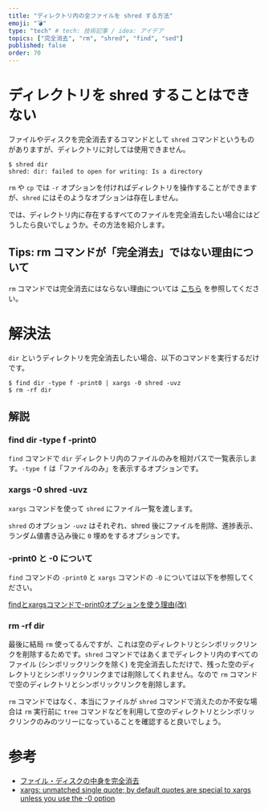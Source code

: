 ```yaml
---
title: "ディレクトリ内の全ファイルを shred する方法"
emoji: "💣"
type: "tech" # tech: 技術記事 / idea: アイデア
topics: ["完全消去", "rm", "shred", "find", "sed"]
published: false
order: 70
---
```


# ディレクトリを shred することはできない
ファイルやディスクを完全消去するコマンドとして `shred` コマンドというものがありますが、ディレクトリに対しては使用できません。

```shell
$ shred dir
shred: dir: failed to open for writing: Is a directory
```

`rm` や `cp` では `-r` オプションを付ければディレクトリを操作することができますが、`shred` にはそのようなオプションは存在しません。

では、ディレクトリ内に存在するすべてのファイルを完全消去したい場合にはどうしたら良いでしょうか。その方法を紹介します。

## Tips: rm コマンドが「完全消去」ではない理由について
`rm` コマンドでは完全消去にはならない理由については [こちら](https://qiita.com/noraworld/items/72d6a6dc5014f44e789f#rm-%E3%82%B3%E3%83%9E%E3%83%B3%E3%83%89%E3%81%A7%E3%81%AF%E3%83%80%E3%83%A1%E3%81%AA%E3%81%AE%E3%81%8B) を参照してください。

# 解決法
`dir` というディレクトリを完全消去したい場合、以下のコマンドを実行するだけです。

```shell
$ find dir -type f -print0 | xargs -0 shred -uvz
$ rm -rf dir
```

## 解説
### find dir -type f -print0
`find` コマンドで `dir` ディレクトリ内のファイルのみを相対パスで一覧表示します。`-type f` は「ファイルのみ」を表示するオプションです。

### xargs -0 shred -uvz
`xargs` コマンドを使って `shred` にファイル一覧を渡します。

`shred` のオプション `-uvz` はそれぞれ、shred 後にファイルを削除、進捗表示、ランダム値書き込み後に `0` 埋めをするオプションです。

### -print0 と -0 について
`find` コマンドの `-print0` と `xargs` コマンドの `-0` については以下を参照してください。

[findとxargsコマンドで-print0オプションを使う理由(改)](https://qiita.com/maskedw/items/2dfdf6fa7eee991ddc45)

### rm -rf dir
最後に結局 `rm` 使ってるんですが、これは空のディレクトリとシンボリックリンクを削除するためです。`shred` コマンドではあくまでディレクトリ内のすべてのファイル (シンボリックリンクを除く) を完全消去しただけで、残った空のディレクトリとシンボリックリンクまでは削除してくれません。なので `rm` コマンドで空のディレクトリとシンボリックリンクを削除します。

`rm` コマンドではなく、本当にファイルが `shred` コマンドで消えたのか不安な場合は `rm` 実行前に `tree` コマンドなどを利用して空のディレクトリとシンボリックリンクのみのツリーになっていることを確認すると良いでしょう。

# 参考
- [ファイル・ディスクの中身を完全消去](http://yang.amp.i.kyoto-u.ac.jp/~yyama/Ubuntu/strage/shred.html)
- [xargs: unmatched single quote; by default quotes are special to xargs unless you use the -0 option](https://askubuntu.com/questions/1106805/xargs-unmatched-single-quote-by-default-quotes-are-special-to-xargs-unless-you)
